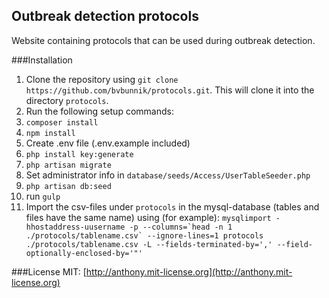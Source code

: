 ## Outbreak detection protocols

Website containing protocols that can be used during outbreak detection.

###Installation
1. Clone the repository using `git clone https://github.com/bvbunnik/protocols.git`. This will clone it into the directory `protocols`.
2. Run the following setup commands:
  1. `composer install`
  2. `npm install`
  3. Create .env file (.env.example included)
  4. `php install key:generate`
  5. `php artisan migrate`
  6. Set administrator info in `database/seeds/Access/UserTableSeeder.php`
  7. `php artisan db:seed`
  8. run `gulp`
  9. Import the csv-files under `protocols` in the mysql-database (tables and files have the same name) using (for example): ``mysqlimport -hhostaddress-uusername -p --columns=`head -n 1 ./protocols/tablename.csv` --ignore-lines=1 protocols ./protocols/tablename.csv -L --fields-terminated-by=',' --field-optionally-enclosed-by='"'``

###License
MIT: [http://anthony.mit-license.org](http://anthony.mit-license.org)
